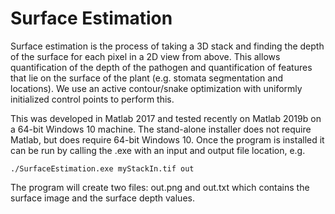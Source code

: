 # Surface Estimation
Surface estimation is the process of taking a 3D stack and finding the depth of the surface for each pixel in a 2D view from above. This allows quantification of the depth of the pathogen and quantification of features that lie on the surface of the plant (e.g. stomata segmentation and locations). We use an active contour/snake optimization with uniformly initialized control points to perform this. 

This was developed in Matlab 2017 and tested recently on Matlab 2019b on a 64-bit Windows 10 machine. The stand-alone installer does not require Matlab, but does require 64-bit Windows 10. Once the program is installed it can be run by calling the .exe with an input and output file location, e.g.

```./SurfaceEstimation.exe myStackIn.tif out```

The program will create two files: out.png and out.txt which contains the surface image and the surface depth values.
